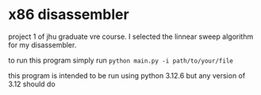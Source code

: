 # x86 disassembler
project 1 of jhu graduate vre course. I selected the linnear sweep algorithm for my disassembler.

to run this program simply run `python main.py -i path/to/your/file`

this program is intended to be run using python 3.12.6 but any version of 3.12 should do
